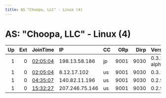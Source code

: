 ```yaml
---
title: AS "Choopa, LLC" - Linux (4)
---
```


# AS: "Choopa, LLC" - Linux (4)

|   Up |   Ext | JoinTime                                                                                            | IP             | CC   |   ORp |   Dirp | Version       | Contact   | Nickname         |   eFamMembers |
|-----:|------:|:----------------------------------------------------------------------------------------------------|:---------------|:-----|------:|-------:|:--------------|:----------|:-----------------|--------------:|
|    1 |     0 | [02:05:04](https://metrics.torproject.org/rs.html#details/39E1FF4D0610BBD6E517FF1341B1C2FE8777BE43) | 198.13.58.186  | jp   |  9001 |   9030 | 0.3.2.3-alpha | None      | CrbohydrteCowboy |             1 |
|    1 |     0 | [02:05:04](https://metrics.torproject.org/rs.html#details/C47F15DD537A807271FBECDBC52412D1C0BDD98A) | 8.12.17.102    | us   |  9001 |   9030 | 0.3.1.7       | None      | TesttubeConvey   |             1 |
|    1 |     0 | [04:35:07](https://metrics.torproject.org/rs.html#details/8CA9158D453858AA8483FE78A07AD6E28D767815) | 140.82.11.196  | us   |  9001 |   9030 | 0.2.9.13      | None      | filthyleather    |             1 |
|    1 |     0 | [15:32:27](https://metrics.torproject.org/rs.html#details/69495D4A2A102051C449A2156223FC447331060B) | 207.246.75.146 | us   |  9001 |   9030 | 0.2.9.11      | None      | sweetpower       |             1 |
